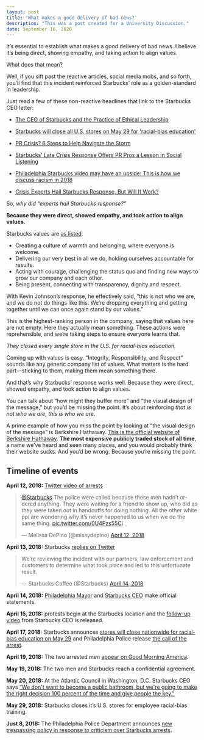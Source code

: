 ```yaml
---
layout: post
title: 'What makes a good delivery of bad news?'
description: "This was a post created for a University Discussion."
date: September 16, 2020
---
```


It’s essential to establish what makes a good delivery of bad news. I believe it’s being direct, showing empathy, and taking action to align values.

What does that mean?

Well, if you sift past the reactive articles, social media mobs, and so forth, you’ll find that this incident reinforced Starbucks’ role as a golden-standard in leadership.

Just read a few of these non-reactive headlines that link to the Starbucks CEO letter:

- [The CEO of Starbucks and the Practice of Ethical Leadership](https://www.scu.edu/leadership-ethics/resources/the-ceo-of-starbucks-and-the-practice-of-ethical-leadership/)

- [Starbucks will close all U.S. stores on May 29 for 'racial-bias education'](https://finance.yahoo.com/news/starbucks-will-close-u-s-stores-may-29-racial-bias-education-180410747.html)

- [PR Crisis? 6 Steps to Help Navigate the Storm](https://www.businessnewsdaily.com/8935-recover-from-pr-crisis.html)

- [Starbucks’ Late Crisis Response Offers PR Pros a Lesson in Social Listening](https://www.prnewsonline.com/starbucks-late-crisis-response-offers-pr-pros-a-lesson-in-social-listening/)

- [Philadelphia Starbucks video may have an upside: This is how we discuss racism in 2018](https://www.salon.com/2018/04/15/philadelphia-starbucks-video-may-have-an-upside-this-is-how-we-discuss-racism-in-2018/)

- [Crisis Experts Hail Starbucks Response, But Will It Work?](https://www.provokemedia.com/latest/article/crisis-experts-hail-starbucks-response-but-will-it-work)

So, *why did “experts hail Starbucks response?”*

**Because they were direct, showed empathy, and took action to align values.**

Starbucks values are [as listed](https://www.starbucks.com/careers/working-at-starbucks/culture-and-values):
- Creating a culture of warmth and belonging, where everyone is welcome.
- Delivering our very best in all we do, holding ourselves accountable for results.
- Acting with courage, challenging the status quo and finding new ways to grow our company and each other.
- Being present, connecting with transparency, dignity and respect.

With Kevin Johnson’s response, he effectively said, “this is not who we are, and we do not do things like this. We’re dropping everything and getting together until we can once again stand by our values.”

This is the highest-ranking person in the company, saying that values here are not empty. Here they actually mean something. These actions were reprehensible, and we’re taking steps to ensure everyone learns that.

*They closed every single store in the U.S. for racial-bias education.*

Coming up with values is easy. “Integrity, Responsibility, and Respect” sounds like any generic company list of values. What matters is the hard part—sticking to them, making them mean something there.

And that’s why Starbucks’ response works well. Because they were direct, showed empathy, and took action to align values.

You can talk about “how might they buffer more” and “the visual design of the message,” but you’d be missing the point. It’s about reinforcing *that is not who we are, this is who we are*.

A prime example of how you miss the point by looking at “the visual design of the message” is Berkshire Hathaway. [This is the official website of Berkshire Hathaway](https://www.berkshirehathaway.com/). **The most expensive publicly traded stock of all time**, a name we’ve heard and seen many places, and you would probably think their website sucks. And you’d be wrong. Because you’re missing the point.

## Timeline of events

**April 12, 2018:** [Twitter video of arrests](https://twitter.com/missydepino/status/984539713016094721)
<blockquote class="twitter-tweet"><p lang="en" dir="ltr"><a href="https://twitter.com/Starbucks?ref_src=twsrc%5Etfw">@Starbucks</a> The police were called because these men hadn’t ordered anything. They were waiting for a friend to show up, who did as they were taken out in handcuffs for doing nothing. All the other white ppl are wondering why it’s never happened to us when we do the same thing. <a href="https://t.co/0U4Pzs55Ci">pic.twitter.com/0U4Pzs55Ci</a></p>&mdash; Melissa DePino (@missydepino) <a href="https://twitter.com/missydepino/status/984539713016094721?ref_src=twsrc%5Etfw">April 12, 2018</a></blockquote> <script async src="https://platform.twitter.com/widgets.js" charset="utf-8"></script>

**April 13, 2018:** Starbucks [replies on Twitter](https://twitter.com/Starbucks/status/984996627759837185)
<blockquote class="twitter-tweet"><p lang="en" dir="ltr">We’re reviewing the incident with our partners, law enforcement and customers to determine what took place and led to this unfortunate result.</p>&mdash; Starbucks Coffee (@Starbucks) <a href="https://twitter.com/Starbucks/status/984996627759837185?ref_src=twsrc%5Etfw">April 14, 2018</a></blockquote> <script async src="https://platform.twitter.com/widgets.js" charset="utf-8"></script>

**April 14, 2018:** [Philadelphia Mayor](https://www.phila.gov/2018-04-14-mayors-statement-on-incident-at-starbucks-in-center-city/) and [Starbucks CEO](https://stories.starbucks.com/stories/2018/starbucks-ceo-reprehensible-outcome-in-philadelphia-incident/) make official statements.

**April 15, 2018:** protests begin at the Starbucks location and the [follow-up video](https://stories.starbucks.com/stories/2018/a-follow-up-message-from-starbucks-ceo-in-philadelphia/) from Starbucks CEO is released.

**April 17, 2018:** Starbucks announces [stores will close nationwide for racial-bias education on May 29](https://stories.starbucks.com/press/2018/starbucks-to-close-stores-nationwide-for-racial-bias-education-may-29/) and Philadelphia Police release [the call of the arrest](https://youtu.be/pFRP7QwlIH0).

**April 19, 2018:** The two arrested men [appear on Good Morning America](https://youtu.be/NWOz3OZ6J9M).

**May 19, 2018:** The two men and Starbucks reach a confidential agreement.

**May 20, 2018:** At the Atlantic Council in Washington, D.C. Starbucks CEO says [“We don't want to become a public bathroom, but we're going to make the right decision 100 percent of the time and give people the key."](https://www.npr.org/sections/thetwo-way/2018/05/11/610337214/starbucks-will-give-people-the-key-to-restroom-regardless-of-purchase-ceo-says)

**May 29, 2018:** Starbucks closes it’s U.S. stores for employee racial-bias training.

**Just 8, 2018:** The Philadelphia Police Department announces [new trespassing policy in response to criticism over Starbucks arrests](https://www.inquirer.com/philly/news/philadelphia-police-starbucks-trespass-policy-20180608.html).